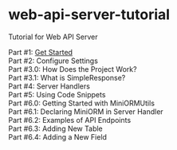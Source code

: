 # web-api-server-tutorial
Tutorial for Web API Server

Part #1: [Get Started](https://github.com/pyhoon/web-api-server-tutorial/blob/main/Part%20%231%20Get%20Started.md) \
Part #2: Configure Settings \
Part #3.0: How Does the Project Work? \
Part #3.1: What is SimpleResponse? \
Part #4: Server Handlers \
Part #5: Using Code Snippets \
Part #6.0: Getting Started with MiniORMUtils \
Part #6.1: Declaring MiniORM in Server Handler \
Part #6.2: Examples of API Endpoints \
Part #6.3: Adding New Table \
Part #6.4: Adding a New Field
